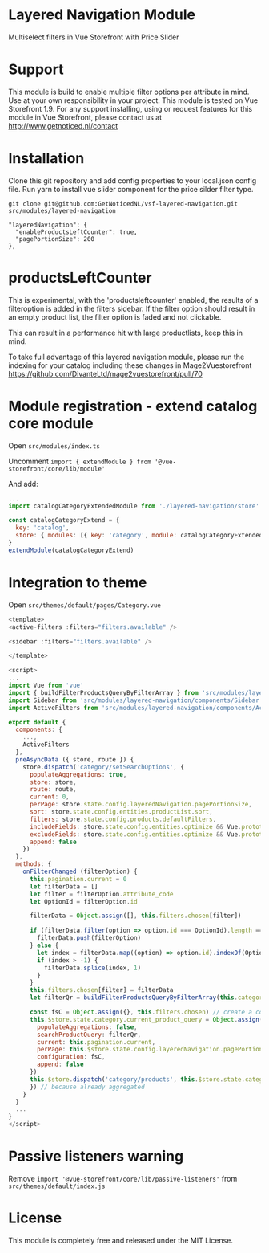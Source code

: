 # Layered Navigation Module
Multiselect filters in Vue Storefront with Price Slider

# Support
This module is build to enable multiple filter options per attribute in mind.
Use at your own responsibility in your project. This module is tested on Vue Storefront 1.9.
For any support installing, using or request features for this module in Vue Storefront, please contact us at http://www.getnoticed.nl/contact

# Installation
Clone this git repository and add config properties to your local.json config file.
Run yarn to install vue slider component for the price silder filter type. 

```shell
git clone git@github.com:GetNoticedNL/vsf-layered-navigation.git src/modules/layered-navigation
```

```
"layeredNavigation": {
  "enableProductsLeftCounter": true,
  "pagePortionSize": 200
},
```

# productsLeftCounter
This is experimental, with the 'productsleftcounter' enabled, the results of a filteroption is added in the filters sidebar. If the filter option should result in an empty product list, the filter option is faded and not clickable.

This can result in a performance hit with large productlists, keep this in mind.

To take full advantage of this layered navigation module, please run the indexing for your catalog including these changes in Mage2Vuestorefront https://github.com/DivanteLtd/mage2vuestorefront/pull/70

# Module registration - extend catalog core module
Open `src/modules/index.ts`

Uncomment `import { extendModule } from '@vue-storefront/core/lib/module'`

And add:

```js
...
import catalogCategoryExtendedModule from './layered-navigation/store'

const catalogCategoryExtend = {
  key: 'catalog',
  store: { modules: [{ key: 'category', module: catalogCategoryExtendedModule }] }
} 
extendModule(catalogCategoryExtend)
```

# Integration to theme
Open `src/themes/default/pages/Category.vue`

```js
<template>
<active-filters :filters="filters.available" />

<sidebar :filters="filters.available" />

</template>

<script>
...
import Vue from 'vue'
import { buildFilterProductsQueryByFilterArray } from 'src/modules/layered-navigation/helpers'
import Sidebar from 'src/modules/layered-navigation/components/Sidebar'
import ActiveFilters from 'src/modules/layered-navigation/components/ActiveFilters'

export default {
  components: {
    ...,
    ActiveFilters
  },
  preAsyncData ({ store, route }) {
    store.dispatch('category/setSearchOptions', {
      populateAggregations: true,
      store: store,
      route: route,
      current: 0,
      perPage: store.state.config.layeredNavigation.pagePortionSize,
      sort: store.state.config.entities.productList.sort,
      filters: store.state.config.products.defaultFilters,
      includeFields: store.state.config.entities.optimize && Vue.prototype.$isServer ? store.state.config.entities.productList.includeFields : null,
      excludeFields: store.state.config.entities.optimize && Vue.prototype.$isServer ? store.state.config.entities.productList.excludeFields : null,
      append: false
    })
  },
  methods: {
    onFilterChanged (filterOption) {
      this.pagination.current = 0
      let filterData = []
      let filter = filterOption.attribute_code
      let OptionId = filterOption.id

      filterData = Object.assign([], this.filters.chosen[filter])

      if (filterData.filter(option => option.id === OptionId).length === 0) {
        filterData.push(filterOption)
      } else {
        let index = filterData.map((option) => option.id).indexOf(OptionId)
        if (index > -1) {
          filterData.splice(index, 1)
        }
      }
      this.filters.chosen[filter] = filterData
      let filterQr = buildFilterProductsQueryByFilterArray(this.category, this.filters.chosen)

      const fsC = Object.assign({}, this.filters.chosen) // create a copy because it will be used asynchronously (take a look below)
      this.$store.state.category.current_product_query = Object.assign(this.$store.state.category.current_product_query, {
        populateAggregations: false,
        searchProductQuery: filterQr,
        current: this.pagination.current,
        perPage: this.$store.state.config.layeredNavigation.pagePortionSize,
        configuration: fsC,
        append: false
      })
      this.$store.dispatch('category/products', this.$store.state.category.current_product_query).then((res) => {
      }) // because already aggregated
    }
  }
  ...
}
</script>
```

# Passive listeners warning
Remove `import '@vue-storefront/core/lib/passive-listeners'` from `src/themes/default/index.js` 

# License
This module is completely free and released under the MIT License.
